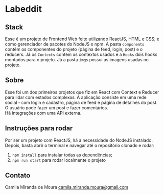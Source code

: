 # Labeddit

## Stack

Esse é um projeto de Frontend Web feito utilizando ReactJS, HTML e CSS;
e como gerenciador de pacotes do NodeJS o npm. A pasta `components` contém
os componentes do projeto (página de feed, login, post) e o reducers.
Já os `Contexts` contém os contextos usados e a `Hooks` dois hooks montados
para o projeto. Já a pasta `imgs` possui as imagens usadas no projeto.

## Sobre

Esse foi um dos primeiros projetos que fiz em React com Context e Reducer
para lidar com estados complexos. A aplicação consiste em uma rede social -
com login e cadastro, página de feed e página de detalhes do post. O usuário
pode fazer um post e fazer comentários.  
Há integrações com uma API externa.

## Instruções para rodar

Por ser um projeto com ReactJS, há a necessidade do NodeJS instalado. Depois, basta abrir o terminal e navegar até o repositório clonado e rodar:

1. `npm install` para instalar todas as dependências;
2. `npm run start` para rodar localmente o projeto

## Contato

Camila Miranda de Moura
camila.miranda.moura@gmail.com
